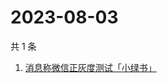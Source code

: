 # 2023-08-03

共 1 条

<!-- BEGIN -->
<!-- 最后更新时间 Thu Aug 03 2023 05:06:09 GMT+0800 (China Standard Time) -->

1. [消息称微信正灰度测试「小绿书」](https://www.zhihu.com/search?q=消息称微信正灰度测试「小绿书」)

<!-- END -->
